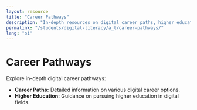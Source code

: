 ```yaml
---
layout: resource
title: "Career Pathways"
description: "In-depth resources on digital career paths, higher education options, and professional growth opportunities."
permalink: "/students/digital-literacy/a_l/career-pathways/"
lang: "si"
---
```


# Career Pathways

Explore in-depth digital career pathways:

- **Career Paths:** Detailed information on various digital career options.
- **Higher Education:** Guidance on pursuing higher education in digital fields.
